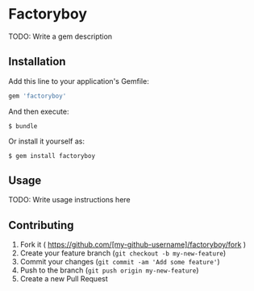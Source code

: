 # Factoryboy

TODO: Write a gem description

## Installation

Add this line to your application's Gemfile:

```ruby
gem 'factoryboy'
```

And then execute:

    $ bundle

Or install it yourself as:

    $ gem install factoryboy

## Usage

TODO: Write usage instructions here

## Contributing

1. Fork it ( https://github.com/[my-github-username]/factoryboy/fork )
2. Create your feature branch (`git checkout -b my-new-feature`)
3. Commit your changes (`git commit -am 'Add some feature'`)
4. Push to the branch (`git push origin my-new-feature`)
5. Create a new Pull Request
